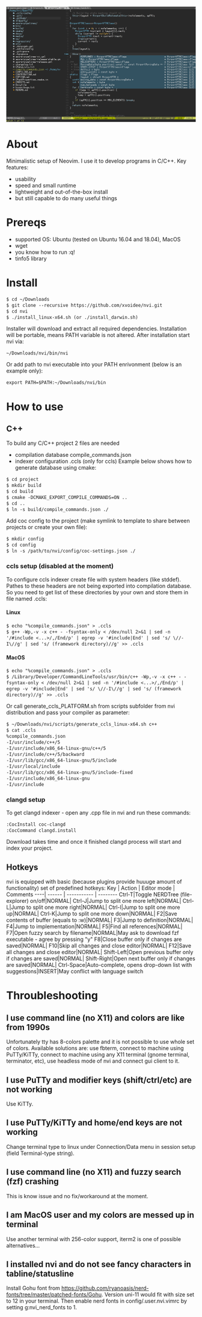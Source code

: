 ![Poster](/assets/poster.png)
# About
Minimalistic setup of Neovim. I use it to develop programs in C/C++. Key features:
* usability
* speed and small runtime
* lightweight and out-of-the-box install
* but still capable to do many useful things
# Prereqs
* supported OS: Ubuntu (tested on Ubuntu 16.04 and 18.04), MacOS
* wget
* you know how to run :q!
* tinfo5 library
# Install
```
$ cd ~/Downloads
$ git clone --recursive https://github.com/xvoidee/nvi.git
$ cd nvi
$ ./install_linux-x64.sh (or ./install_darwin.sh)
```
Installer will download and extract all required dependencies. Installation will be portable, means PATH variable is not altered. After installation start nvi via:
```
~/Downloads/nvi/bin/nvi
```
Or add path to nvi executable into your PATH enrivonment (below is an example only):
```
export PATH=$PATH:~/Downloads/nvi/bin
```
# How to use
## C++
To build any C/C++ project 2 files are needed
* compilation database compile_commands.json
* indexer configuration .ccls (only for ccls)
Example below shows how to generate database using cmake:
```
$ cd project
$ mkdir build
$ cd build
$ cmake -DCMAKE_EXPORT_COMPILE_COMMANDS=ON ..
$ cd ..
$ ln -s build/compile_commands.json ./
```
Add coc config to the project (make symlink to template to share between projects or create your own file):
```
$ mkdir config
$ cd config
$ ln -s /path/to/nvi/config/coc-settings.json ./
```
### ccls setup (disabled at the moment)
To configure ccls indexer create file with system headers (like stddef). Pathes to these headers are not being exported into compilation database. So you need to get list of these directories by your own and store them in file named .ccls:
#### Linux
```
$ echo "%compile_commands.json" > .ccls
$ g++ -Wp,-v -x c++ - -fsyntax-only < /dev/null 2>&1 | sed -n '/#include <...>/,/End/p' | egrep -v '#include|End' | sed 's/ \//-I\//g' | sed 's/ (framework directory)//g' >> .ccls
```
#### MacOS
```
$ echo "%compile_commands.json" > .ccls
$ /Library/Developer/CommandLineTools/usr/bin/c++ -Wp,-v -x c++ - -fsyntax-only < /dev/null 2>&1 | sed -n '/#include <...>/,/End/p' | egrep -v '#include|End' | sed 's/ \//-I\//g' | sed 's/ (framework directory)//g' >> .ccls
```
Or call generate_ccls_PLATFORM.sh from scripts subfolder from nvi distribution and pass your compiler as parameter:
```
$ ~/Downloads/nvi/scripts/generate_ccls_linux-x64.sh c++
$ cat .ccls
%compile_commands.json
-I/usr/include/c++/5
-I/usr/include/x86_64-linux-gnu/c++/5
-I/usr/include/c++/5/backward
-I/usr/lib/gcc/x86_64-linux-gnu/5/include
-I/usr/local/include
-I/usr/lib/gcc/x86_64-linux-gnu/5/include-fixed
-I/usr/include/x86_64-linux-gnu
-I/usr/include
```
### clangd setup
To get clangd indexer - open any .cpp file in nvi and run these commands:
```
:CocInstall coc-clangd
:CocCommand clangd.install
```
Download takes time and once it finished clangd process will start and index your project.
## Hotkeys
nvi is equipped with basic (because plugins provide huuuge amount of functionality) set of predefined hotkeys:
Key | Action | Editor mode | Comments
----| ------ | ----------- | --------
Ctrl-T|Toggle NERDTree (file-explorer) on/off|NORMAL|
Ctrl-J|Jump to split one more left|NORMAL|
Ctrl-L|Jump to split one more right|NORMAL|
Ctrl-I|Jump to split one more up|NORMAL|
Ctrl-K|Jump to split one more down|NORMAL|
F2|Save contents of buffer (equals to :w)|NORMAL|
F3|Jump to definition|NORMAL|
F4|Jump to implementation|NORMAL|
F5|Find all references|NORMAL|
F7|Open fuzzy search by filename|NORMAL|May ask to download fzf executable - agree by pressing "y"
F8|Close buffer only if changes are saved|NORMAL|
F10|Skip all changes and close editor|NORMAL|
F12|Save all changes and close editor|NORMAL|
Shift-Left|Open previous buffer only if changes are saved|NORMAL|
Shift-Right|Open next buffer only if changes are saved|NORMAL|
Ctrl-Space|Auto-complete, opens drop-down list with suggestions|INSERT|May conflict with language switch
# Throubleshooting
## I use command line (no X11) and colors are like from 1990s
Unfortunately tty has 8-colors palette and it is not possible to use whole set of colors. Available solutions are: use fbterm, connect to machine using PuTTy/KiTTy, connect to machine using any X11 terminal (gnome terminal, terminator, etc), use headless mode of nvi and connect gui client to it.
## I use PuTTy and modifier keys (shift/ctrl/etc) are not working
Use KiTTy.
## I use PuTTy/KiTTy and home/end keys are not working
Change terminal type to linux under Connection/Data menu in session setup (field Terminal-type string).
## I use command line (no X11) and fuzzy search (fzf) crashing
This is know issue and no fix/workaround at the moment.
## I am MacOS user and my colors are messed up in terminal
Use another terminal with 256-color support, iterm2 is one of possible alternatives...
## I installed nvi and do not see fancy characters in tabline/statusline
Install Gohu font from https://github.com/ryanoasis/nerd-fonts/tree/master/patched-fonts/Gohu. Version uni-11 would fit with size set to 12 in your terminal. Then enable nerd fonts in config/.user.nvi.vimrc by setting g:nvi_nerd_fonts to 1.

